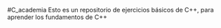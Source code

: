 #C_academia
Esto es un repositorio de ejercicios básicos de C++, para aprender los fundamentos de C++
